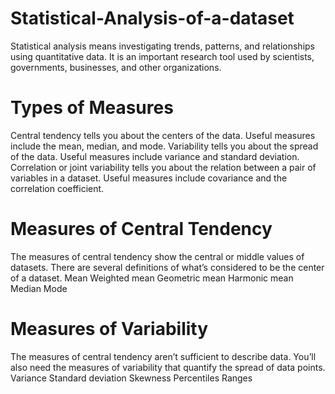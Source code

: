 # Statistical-Analysis-of-a-dataset
Statistical analysis means investigating trends, patterns, and relationships using quantitative data. It is an important research tool used by scientists, governments, businesses, and other organizations.
# Types of Measures
Central tendency tells you about the centers of the data. Useful measures include the mean, median, and mode.
Variability tells you about the spread of the data. Useful measures include variance and standard deviation.
Correlation or joint variability tells you about the relation between a pair of variables in a dataset. Useful measures include covariance and the correlation coefficient.
# Measures of Central Tendency
The measures of central tendency show the central or middle values of datasets. There are several definitions of what’s considered to be the center of a dataset.
Mean
Weighted mean
Geometric mean
Harmonic mean
Median
Mode
# Measures of Variability
The measures of central tendency aren’t sufficient to describe data. You’ll also need the measures of variability that quantify the spread of data points.
Variance
Standard deviation
Skewness
Percentiles
Ranges
